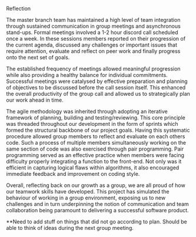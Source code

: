 Reflection

The master branch team has maintained a high level of team integration through sustained communication in group meetings and asynchronous stand-ups. Formal meetings involved a 1-2 hour discord call scheduled once a week. In these sessions members reported on their progression of the current agenda, discussed any challenges or important issues that require attention, evaluate and reflect on peer work and finally progress onto the next set of goals. 

The established frequency of meetings allowed meaningful progression while also providing a healthy balance for individual commitments. Successful meetings were catalysed by effective preparation and planning of objectives to be discussed before the call session itself. This enhanced the overall productivity of the group call and allowed us to strategically plan our work ahead in time.

The agile methodology was inherited through adopting an iterative framework of planning, building and testing/reviewing. This core principle was threaded throughout our development in the form of sprints which formed the structural backbone of our project goals. Having this systematic procedure allowed group members to reflect and evaluate on each others code. Such a  process of multiple members simultaneously working on the same section of code was also exercised through pair programming. Pair programming served as an effective practice when members were facing difficulty properly integrating a function to the front-end. Not only was it efficient in capturing logical flaws within algorithms, it also encouraged immediate feedback and improvement on coding style.

Overall, reflecting back on our growth as a group, we are all proud of how our teamwork skills have developed. This project has simulated the behaviour of working in a group environment, exposing us to new challenges and in turn underpinning the notion of communication and team collaboration being paramount to delivering a successful software product.

**Need to add stuff on things that did not go according to plan. Should be able to think of ideas during the next group meeting.
